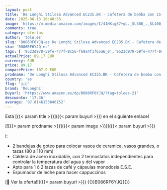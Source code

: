 ```yaml
---
layout: post
title: 'De Longhi Stilosa Advanced EC235.BK - Cafetera de bomba con 15 bares de presión  1100 W  1L  color negro'
date: 2025-06-13 16:48:53
image: 'https://m.media-amazon.com/images/I/41NKigE7+qL._SL500_._SL400_.jpg'
comments: true
category: ofertas
author: 'tole.es'
slug: 'B086RF6YJQ-es De Longhi Stilosa Advanced EC235.BK - Cafetera de bomba...'
sku: 'B086RF6YJQ-es'
tags: [ '9523d978-59fe-477f-8c56-f69a4f1f65a6_0','9523d978-59fe-477f-8c56-f69a4f1f65a6_1801','9523d978-59fe-477f-8c56-f69a4f1f65a6_4901','Arborist Merchandising Root','Cafeteras automáticas','Cafeteras para espresso','Hogar y cocina','KitchenDeLonghi','Máquinas cafeteras','Self Service','Special Features Stores','Utensilios para café y té','cafetera','delonghi','🇪🇸', ]
actualPrice: 89.17 EUR
currency: EUR
price: 89.17
comparePrice: 107.9 EUR
prodname: 'De Longhi Stilosa Advanced EC235.BK - Cafetera de bomba con 15 bares de presión  1100 W  1L  color negro'
country: 'es'
flag: '🇪🇸'
brand: 'DeLonghi'
buyurl: 'https://www.amazon.es/dp/B086RF6YJQ/?tag=tolees-21'
descuento: '17.36'
average: '97.8146153846152'
---
```


Está [{{< param title >}}]({{< param buyurl >}}) en el siguiente enlace!

[![{{< param prodname >}}]({{< param image >}})]({{< param buyurl >}})

ℹ️:

- 2 bandejas de goteo para colocar vasos de ceramica, vasos grandes, o tazas (80 a 110 mm)
- Cáldera de acero inoxidable, con 2 termostatos independientes para controlar la temperatura del agua y del vapor
- Apto para 1 ó 2 tazas de café y cápsulas monodosis E.S.E.
- Espumador de leche para hacer cappuccinos

[🛒 Ver la oferta!!]({{< param buyurl >}})
{{<world>}}B086RF6YJQ{{</world>}}
